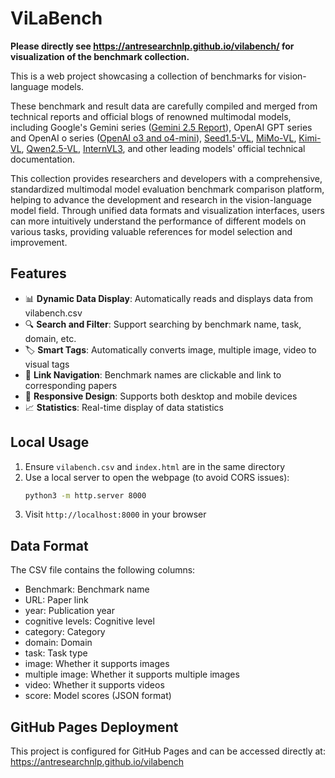 # ViLaBench
**Please directly see https://antresearchnlp.github.io/vilabench/ for visualization of the benchmark collection.**

This is a web project showcasing a collection of benchmarks for vision-language models.

These benchmark and result data are carefully compiled and merged from technical reports and official blogs of renowned multimodal models, including Google's Gemini series ([Gemini 2.5 Report](https://storage.googleapis.com/deepmind-media/gemini/gemini_v2_5_report.pdf)), OpenAI GPT series and OpenAI o series ([OpenAI o3 and o4-mini](https://openai.com/index/introducing-o3-and-o4-mini/)), [Seed1.5-VL](https://arxiv.org/pdf/2505.07062), [MiMo-VL](https://arxiv.org/pdf/2506.03569), [Kimi-VL](https://huggingface.co/moonshotai/Kimi-VL-A3B-Thinking-2506), [Qwen2.5-VL](https://arxiv.org/pdf/2502.13923), [InternVL3](https://arxiv.org/abs/2504.10479), and other leading models' official technical documentation.

This collection provides researchers and developers with a comprehensive, standardized multimodal model evaluation benchmark comparison platform, helping to advance the development and research in the vision-language model field. Through unified data formats and visualization interfaces, users can more intuitively understand the performance of different models on various tasks, providing valuable references for model selection and improvement.

## Features

- 📊 **Dynamic Data Display**: Automatically reads and displays data from vilabench.csv
- 🔍 **Search and Filter**: Support searching by benchmark name, task, domain, etc.
- 🏷️ **Smart Tags**: Automatically converts image, multiple image, video to visual tags
- 🔗 **Link Navigation**: Benchmark names are clickable and link to corresponding papers
- 📱 **Responsive Design**: Supports both desktop and mobile devices
- 📈 **Statistics**: Real-time display of data statistics

## Local Usage

1. Ensure `vilabench.csv` and `index.html` are in the same directory
2. Use a local server to open the webpage (to avoid CORS issues):
   ```bash
   python3 -m http.server 8000
   ```
3. Visit `http://localhost:8000` in your browser

## Data Format

The CSV file contains the following columns:
- Benchmark: Benchmark name
- URL: Paper link
- year: Publication year
- cognitive levels: Cognitive level
- category: Category
- domain: Domain
- task: Task type
- image: Whether it supports images
- multiple image: Whether it supports multiple images
- video: Whether it supports videos
- score: Model scores (JSON format)

## GitHub Pages Deployment

This project is configured for GitHub Pages and can be accessed directly at: https://antresearchnlp.github.io/vilabench
